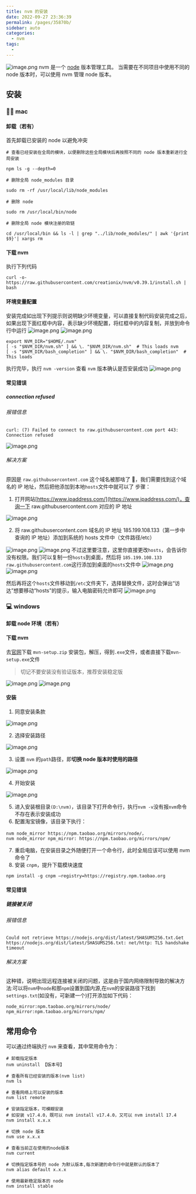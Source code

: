 ```yaml
---
title: nvm 的安装
date: 2022-09-27 23:36:39
permalink: /pages/35870b/
sidebar: auto
categories: 
  - nvm
tags: 
  - 
---
```


![image.png](https://cdn.nlark.com/yuque/0/2022/png/244005/1660988804447-af5f039e-2938-4956-af4f-ed9cdf2e0ba3.png#clientId=u619b5875-959f-4&crop=0&crop=0&crop=1&crop=1&from=paste&height=106&id=ue4a731e4&margin=%5Bobject%20Object%5D&name=image.png&originHeight=106&originWidth=300&originalType=binary&ratio=1&rotation=0&showTitle=false&size=9774&status=done&style=none&taskId=ue3a5ac04-3794-40af-ad7d-c390ca94d37&title=&width=300)
nvm 是一个 [node](https://nodejs.org/en/) 版本管理工具。
当需要在不同项目中使用不同的 node 版本时，可以使用 nvm 管理 node 版本。

## 安装

### 👩‍💻 mac

#### 卸载（若有）

首先卸载已安装的 node 以避免冲突

```shell
# 查看已经安装在全局的模块，以便删除这些全局模块后再按照不同的 node 版本重新进行全局安装

npm ls -g --depth=0

# 删除全局 node_modules 目录

sudo rm -rf /usr/local/lib/node_modules

# 删除 node

sudo rm /usr/local/bin/node

# 删除全局 node 模块注册的软链

cd /usr/local/bin && ls -l | grep "../lib/node_modules/" | awk '{print $9}'| xargs rm
```

#### 下载 nvm

执行下列代码

```shell
curl -o- https://raw.githubusercontent.com/creationix/nvm/v0.39.1/install.sh | bash
```

#### 环境变量配置

安装完成如出现下列提示则说明缺少环境变量，可以直接复制代码安装完成之后，如果出现下面红框中内容，表示缺少环境配置，将红框中的内容复制，并放到命令行中运行
![image.png](https://cdn.nlark.com/yuque/0/2022/png/244005/1660971346407-d6dc32a2-095b-40db-9d7c-a67f2d006655.png#clientId=udb818cc2-0ccb-4&crop=0&crop=0&crop=1&crop=1&from=paste&height=124&id=xjFAO&margin=%5Bobject%20Object%5D&name=image.png&originHeight=248&originWidth=1506&originalType=binary&ratio=1&rotation=0&showTitle=true&size=143234&status=done&style=stroke&taskId=uc5a24e73-791b-4f34-bd29-2976583463a&title=%E7%BC%BA%E5%B0%91%E7%8E%AF%E5%A2%83%E9%85%8D%E7%BD%AE%E6%8F%90%E7%A4%BA&width=753 "缺少环境配置提示")
![image.png](https://cdn.nlark.com/yuque/0/2022/png/244005/1660971523227-64cd3838-0178-4291-85ab-0e68a7f6d1cd.png#clientId=udb818cc2-0ccb-4&crop=0&crop=0&crop=1&crop=1&from=paste&height=50&id=u1ea2db3d&margin=%5Bobject%20Object%5D&name=image.png&originHeight=100&originWidth=1492&originalType=binary&ratio=1&rotation=0&showTitle=true&size=32855&status=done&style=stroke&taskId=ue4d9b27c-6299-4735-b053-71954f16305&title=%E6%89%A7%E8%A1%8C%E9%85%8D%E7%BD%AE%E7%8E%AF%E5%A2%83%E5%91%BD%E4%BB%A4&width=746 "执行配置环境命令")

```shell
export NVM_DIR="$HOME/.nvm"
[ -s "$NVM_DIR/nvm.sh" ] && \. "$NVM_DIR/nvm.sh"  # This loads nvm
[ -s "$NVM_DIR/bash_completion" ] && \. "$NVM_DIR/bash_completion"  # This loads
```

执行完毕，执行 `nvm -version` 查看 `nvm` 版本确认是否安装成功
![image.png](https://cdn.nlark.com/yuque/0/2022/png/244005/1660971594549-0bfc0055-d01d-4b3d-b25c-088cb5d1fd17.png#clientId=udb818cc2-0ccb-4&crop=0&crop=0&crop=1&crop=1&from=paste&height=36&id=uadc9dd16&margin=%5Bobject%20Object%5D&name=image.png&originHeight=72&originWidth=1486&originalType=binary&ratio=1&rotation=0&showTitle=true&size=10777&status=done&style=stroke&taskId=u167641b4-c461-4964-acad-5ba440ad344&title=%E6%9F%A5%E8%AF%A2%E7%89%88%E6%9C%AC%E5%A5%BD%E7%A1%AE%E8%AE%A4%E6%98%AF%E5%90%A6%E5%B7%B2%E7%BB%8F%E5%AE%89%E8%A3%85%E6%88%90%E5%8A%9F&width=743 "查询版本好确认是否已经安装成功")

#### 常见错误

##### connection refused

###### 报错信息

```shell
curl: (7) Failed to connect to raw.githubusercontent.com port 443: Connection refused
```

![image.png](https://cdn.nlark.com/yuque/0/2022/png/244005/1660970537330-2dcb73fa-51c0-4aed-9db6-d5c3b987cb02.png#clientId=udb818cc2-0ccb-4&crop=0&crop=0&crop=1&crop=1&from=paste&id=DMHzM&margin=%5Bobject%20Object%5D&name=image.png&originHeight=166&originWidth=1496&originalType=binary&ratio=1&rotation=0&showTitle=true&size=41635&status=done&style=stroke&taskId=u709afbc4-cae7-4184-a870-45e4a443813&title=%E7%BB%88%E7%AB%AF%E9%94%99%E8%AF%AF%E4%BF%A1%E6%81%AF%E6%8F%90%E7%A4%BA%E6%88%AA%E5%9B%BE "终端错误信息提示截图")

###### 解决方案

原因是 `raw.githubusercontent.com` 这个域名被那啥了 🤔，我们需要找到这个域名的 IP 地址，然后把他添加到本地`hosts`文件中就可以了
步骤：

1. 打开网站[https://www.ipaddress.com/](https://www.ipaddress.com/)，查询一下 raw.githubusercontent.com 对应的 IP 地址

![image.png](https://cdn.nlark.com/yuque/0/2022/png/244005/1660970350575-d54903c4-f172-42ea-8073-c282d379368e.png#clientId=udb818cc2-0ccb-4&crop=0&crop=0&crop=1&crop=1&from=paste&height=118&id=u36095723&margin=%5Bobject%20Object%5D&name=image.png&originHeight=486&originWidth=2060&originalType=url&ratio=1&rotation=0&showTitle=true&size=108183&status=done&style=stroke&taskId=u81561e87-e23a-4f56-9f60-8226365c9d3&title=%E6%9F%A5%E8%AF%A2%E5%88%B0%E7%9A%84%E5%9F%9F%E5%90%8D%E5%AF%B9%E5%BA%94%E7%9A%84%20ip%20%E5%9C%B0%E5%9D%80&width=500 "查询到的域名对应的 ip 地址")

2. 将 raw.githubusercontent.com 域名的 IP 地址 185.199.108.133（第一步中查询的 IP 地址）添加到系统的 hosts 文件中（文件路径/etc）

![image.png](https://cdn.nlark.com/yuque/0/2022/png/244005/1660970350253-a21b64cb-6adf-4621-a737-aae4dc958a30.png#clientId=udb818cc2-0ccb-4&crop=0&crop=0&crop=0.7902&crop=1&from=paste&height=179&id=u18eee700&margin=%5Bobject%20Object%5D&name=image.png&originHeight=316&originWidth=882&originalType=url&ratio=1&rotation=0&showTitle=true&size=36839&status=done&style=stroke&taskId=u3ffcf228-7d4d-4052-a12f-8df700795a9&title=hosts%20%E6%96%87%E4%BB%B6%E8%B7%AF%E5%BE%84&width=500 "hosts 文件路径")
![image.png](https://cdn.nlark.com/yuque/0/2022/png/244005/1660970350814-283b3f5f-632c-457e-8949-6989631a41d6.png#clientId=udb818cc2-0ccb-4&crop=0.0322&crop=0&crop=0.9678&crop=0.9178&from=paste&height=253&id=u5c5078ab&margin=%5Bobject%20Object%5D&name=image.png&originHeight=794&originWidth=1570&originalType=url&ratio=1&rotation=0&showTitle=true&size=172999&status=done&style=stroke&taskId=u3bd18864-158d-4c56-9718-5c92a7f0393&title=hosts%20%E6%96%87%E4%BB%B6&width=500 "hosts 文件")
不过这里要注意，这里你直接更改`hosts`，会告诉你没有权限。我们可以复制一份`hosts`到桌面，然后将 `185.199.108.133 raw.githubusercontent.com`这行添加到桌面的`hosts`文件中
![image.png](https://cdn.nlark.com/yuque/0/2022/png/244005/1660970815466-c8701143-c19f-4288-8d89-93bf9f0e5b1c.png#clientId=udb818cc2-0ccb-4&crop=0&crop=0&crop=0.858&crop=0.938&from=paste&height=306&id=u7b22f369&margin=%5Bobject%20Object%5D&name=image.png&originHeight=836&originWidth=1364&originalType=binary&ratio=1&rotation=0&showTitle=true&size=362927&status=done&style=stroke&taskId=u9e210033-4ff1-4224-81ed-2ceb5f9e88b&title=%E6%97%A0%E6%B3%95%E7%9B%B4%E6%8E%A5%E4%BF%AE%E6%94%B9%EF%BC%8C%E9%9C%80%E8%A6%81%E5%A4%8D%E5%88%B6%E4%B8%80%E4%BB%BD%E5%88%B0%E6%A1%8C%E9%9D%A2%EF%BC%8C%E4%BF%AE%E6%94%B9%E5%AE%8C%E6%9B%BF%E6%8D%A2%E6%8E%89%20ect%20%E4%B8%AD%E7%9A%84%20hosts%20%E6%96%87%E4%BB%B6&width=500 "无法直接修改，需要复制一份到桌面，修改完替换掉 ect 中的 hosts 文件")
![image.png](https://cdn.nlark.com/yuque/0/2022/png/244005/1660970764690-e4c3d34d-1818-4bb7-9f67-1f2c5f939775.png#clientId=udb818cc2-0ccb-4&crop=0&crop=0&crop=1&crop=1&from=paste&height=303&id=ude7f6950&margin=%5Bobject%20Object%5D&name=image.png&originHeight=456&originWidth=752&originalType=binary&ratio=1&rotation=0&showTitle=true&size=65270&status=done&style=stroke&taskId=u4f7a2457-f261-4d09-a8b7-6f18d8afbc5&title=%E4%BF%AE%E6%94%B9%E5%90%8E%E7%9A%84%20hosts%20%E6%96%87%E4%BB%B6%E5%86%85%E5%AE%B9&width=500 "修改后的 hosts 文件内容")

然后再将这个`hosts`文件移动到`/etc`文件夹下，选择替换文件，这时会弹出“访达”想要移动“hosts”的提示，输入电脑密码允许即可
![image.png](https://cdn.nlark.com/yuque/0/2022/png/244005/1660970352111-a6583709-7562-436b-a6a3-fd6e3a4e6b61.png#clientId=udb818cc2-0ccb-4&crop=0.3338&crop=0.082&crop=1&crop=0.8642&from=paste&height=286&id=u77a977c4&margin=%5Bobject%20Object%5D&name=image.png&originHeight=736&originWidth=1286&originalType=url&ratio=1&rotation=0&showTitle=true&size=237919&status=done&style=stroke&taskId=u50dde89a-64aa-4f27-aec5-c79df779cae&title=%E6%9B%BF%E6%8D%A2%E6%8E%89%E5%8E%9F%E6%9C%89%E7%9A%84%20hosts%20%E6%96%87%E4%BB%B6%E5%8D%B3%E5%8F%AF&width=500 "替换掉原有的 hosts 文件即可")

### 💻 windows

#### 卸载 node 环境（若有）

#### 下载 nvm

去[官网](https://github.com/coreybutler/nvm-windows/releases)下载 `mvn-setup.zip` 安装包，解压，得到`.exe`文件，或者直接下载`mvn-setup.exe`文件

> 切记不要安装没有验证版本，推荐安装稳定版

![image.png](https://cdn.nlark.com/yuque/0/2022/png/244005/1660986419321-8619decc-bbf2-4636-b9d6-19c8e5d14942.png#clientId=uffdcd5fb-6e24-4&crop=0&crop=0&crop=1&crop=1&from=paste&height=351&id=udb051e16&margin=%5Bobject%20Object%5D&name=image.png&originHeight=702&originWidth=1792&originalType=binary&ratio=1&rotation=0&showTitle=true&size=119598&status=done&style=stroke&taskId=u1ad7f342-3753-4439-811c-6d8f1534ae6&title=%E5%AE%89%E8%A3%85%E5%8C%85%E5%88%97%E8%A1%A8&width=896 "安装包列表")
![image.png](https://cdn.nlark.com/yuque/0/2022/png/244005/1660986801947-325b688a-9c74-4a6a-b1fd-e5a1f4d62df6.png#clientId=uffdcd5fb-6e24-4&crop=0&crop=0&crop=1&crop=1&from=paste&height=292&id=u9dd647d8&margin=%5Bobject%20Object%5D&name=image.png&originHeight=111&originWidth=114&originalType=binary&ratio=1&rotation=0&showTitle=true&size=20524&status=done&style=stroke&taskId=ua5c774c3-a4f7-473e-af36-c3481c48340&title=nvm%20%E5%AE%89%E8%A3%85%E7%A8%8B%E5%BA%8F&width=300 "nvm 安装程序")

#### 安装

1. 同意安装条款

![image.png](https://cdn.nlark.com/yuque/0/2022/png/244005/1660988461170-40f5f4a1-a8e8-4317-8458-19ea6279a83f.png#clientId=ua24510d1-c74b-4&crop=0&crop=0&crop=1&crop=1&from=paste&height=387&id=u78d653f2&margin=%5Bobject%20Object%5D&name=image.png&originHeight=389&originWidth=503&originalType=binary&ratio=1&rotation=0&showTitle=false&size=161048&status=done&style=stroke&taskId=u31760621-3c95-4cb1-afe6-1ebee4c9193&title=&width=500)

2. 选择安装路径

![image.png](https://cdn.nlark.com/yuque/0/2022/png/244005/1660986943814-4fe2bdea-e74f-4e41-9613-5bbab4eaf375.png#clientId=uffdcd5fb-6e24-4&crop=0&crop=0&crop=1&crop=1&from=paste&height=387&id=ua74af1b8&margin=%5Bobject%20Object%5D&name=image.png&originHeight=389&originWidth=503&originalType=binary&ratio=1&rotation=0&showTitle=false&size=30232&status=done&style=stroke&taskId=u1091b9ac-4483-4c8f-a522-d483ecf9bb2&title=&width=500)

3. 设置 `nvm` 的`path`路径，即**切换 node 版本时使用的路径**

![image.png](https://cdn.nlark.com/yuque/0/2022/png/244005/1660986977456-22f2fa86-95d3-4554-860f-92faa1f2f3ce.png#clientId=uffdcd5fb-6e24-4&crop=0&crop=0&crop=1&crop=1&from=paste&height=387&id=u4d31929b&margin=%5Bobject%20Object%5D&name=image.png&originHeight=389&originWidth=503&originalType=binary&ratio=1&rotation=0&showTitle=false&size=22556&status=done&style=stroke&taskId=u3dd10315-2bed-4664-bda0-25f030445e5&title=&width=500)

4. 开始安装

![image.png](https://cdn.nlark.com/yuque/0/2022/png/244005/1660987025717-40d20662-1dd0-4464-9600-46b67e88dd12.png#clientId=uffdcd5fb-6e24-4&crop=0&crop=0&crop=1&crop=1&from=paste&height=387&id=u7f7f250d&margin=%5Bobject%20Object%5D&name=image.png&originHeight=389&originWidth=503&originalType=binary&ratio=1&rotation=0&showTitle=false&size=21636&status=done&style=stroke&taskId=u531e5fb5-f850-47d0-a2a8-e7c70c082dd&title=&width=500)

5. 进入安装根目录`(D:\nvm)`，该目录下打开命令行，执行`nvm -v`没有报`nvm`命令不存在表示安装成功
6. 配置淘宝镜像，该目录下执行：

```shell
nvm node_mirror https://npm.taobao.org/mirrors/node/，
nvm node_mirror npm_mirror: https://npm.taobao.org/mirrors/npm/
```

7. 重启电脑，在安装目录之外随便打开一个命令行，此时全局应该可以使用 nvm 命令了
8. 安装 `cnpm`，提升下载模块速度

```shell
npm install -g cnpm –registry=https://registry.npm.taobao.org
```

#### 常见错误

##### 链接被关闭

###### 报错信息

```shell
Could not retrieve https://nodejs.org/dist/latest/SHASUMS256.txt.Get https://nodejs.org/dist/latest/SHASUMS256.txt: net/http: TLS handshake timeout
```

###### 解决方案

这种错，说明出现远程连接被关闭的问题，这是由于国内网络限制导致的解决方法:可以将`nvm`中`node`和那`npm`设置到国内源,在`nvm`的安装路径下找到`settings.txt`(如没有，可新建一个)打开添加如下代码：

```shell
node_mirror:npm.taobao.org/mirrors/node/
npm_mirror:npm.taobao.org/mirrors/npm/
```

## 常用命令

可以通过终端执行 `nvm` 来查看，其中常用命令为：

```shell
# 卸载指定版本
nvm uninstall 【版本号】

# 查看所有已经安装的版本(nvm list)
nvm ls

# 查看网络上可以安装的版本
nvm list remote

# 安装指定版本，可模糊安装
# 如安装 v17.4.0，既可以 nvm install v17.4.0，又可以 nvm install 17.4
nvm install x.x.x

# 切换 node 版本
nvm use x.x.x

# 查看当前正在使用的node版本
nvm current

# 切换指定版本号的 node 为默认版本,每次新建的命令行中就是默认的版本了
nvm alias default x.x.x

# 使用最新稳定版本的 node
nvm install stable
```
